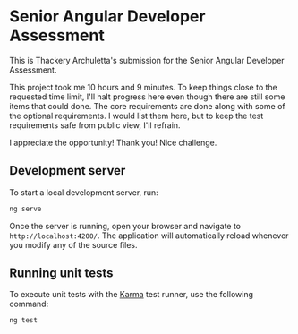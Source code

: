 # Senior Angular Developer Assessment

This is Thackery Archuletta's submission for the Senior Angular Developer Assessment.

This project took me 10 hours and 9 minutes. To keep things close to the requested time limit, I'll halt progress here even though there are still some items that could done. The core requirements are done along with some of the optional requirements. I would list them here, but to keep the test requirements safe from public view, I'll refrain.

I appreciate the opportunity! Thank you! Nice challenge.

## Development server

To start a local development server, run:

```bash
ng serve
```

Once the server is running, open your browser and navigate to `http://localhost:4200/`. The application will automatically reload whenever you modify any of the source files.

## Running unit tests

To execute unit tests with the [Karma](https://karma-runner.github.io) test runner, use the following command:

```bash
ng test
```
